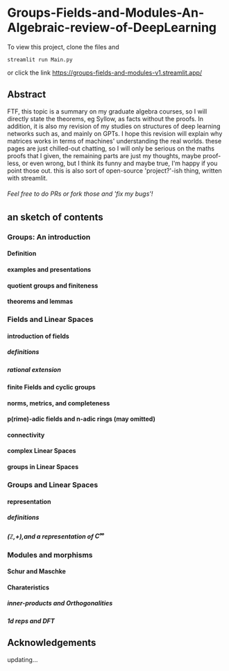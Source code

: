 # Groups-Fields-and-Modules-An-Algebraic-review-of-DeepLearning

To view this project, clone the files and 
```
streamlit run Main.py
```
or click the link
https://groups-fields-and-modules-v1.streamlit.app/

## Abstract

FTF, this topic is a summary on my graduate algebra courses, so I will directly state the theorems, eg Syllow, as facts without the proofs.
In addition, it is also my revision of my studies on structures of deep learning networks such as, and mainly on GPTs.
I hope this revision will explain why matrices works in terms of machines' understanding the real worlds.
these pages are just chilled-out chatting, so I will only be serious on the maths proofs that I given, the remaining parts are just my thoughts, 
maybe proof-less, or even wrong, but I think its funny and maybe true, I'm happy if you point those out.
this is also sort of open-source 'project?'-ish thing, written with streamlit.
###### Feel free to do PRs or fork those and 'fix my bugs'!

## an sketch of contents

### Groups: An introduction
#### Definition
#### examples and presentations
#### quotient groups and finiteness
#### theorems and lemmas

### Fields and Linear Spaces
#### introduction of fields 
##### definitions
##### rational extension
#### finite Fields and cyclic groups
#### norms, metrics, and completeness
#### p(rime)-adic fields and n-adic rings (may omitted)
#### connectivity
#### complex Linear Spaces
#### groups in Linear Spaces
 

### Groups and Linear Spaces
#### representation
##### definitions 
##### ($\mathbb{Z}$,+),and a representation of $C^{\infty}$

### Modules and morphisms
#### Schur and Maschke 
#### Charateristics 
##### inner-products and Orthogonalities
##### 1d reps and DFT

## Acknowledgements
updating...

